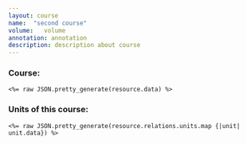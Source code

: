 ```yaml
---
layout: course
name:  "second course"
volume:   volume
annotation: annotation
description: description about course
--- 
```


### Course: 

```
<%= raw JSON.pretty_generate(resource.data) %>
```

### Units of this course:
```
<%= raw JSON.pretty_generate(resource.relations.units.map {|unit| unit.data}) %>
```

